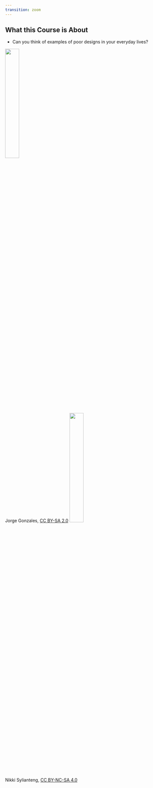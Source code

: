 ```yaml
---
transition: zoom
---
```


## What this Course is About

- Can you think of examples of poor designs in your everyday lives?

<div class="paragraph">
    <p>
        <span class="image">
            <img src="https://public-media.interaction-design.org/images/uploads/4538d61f0be0d5492d642fd3989d494a.png" width="30%" />
            <br>
            Jorge Gonzales, <a href="https://creativecommons.org/licenses/by-sa/2.0/" target="_blank">CC BY-SA 2.0</a>
        </span> 
        <span class="image">
            <img src="https://public-media.interaction-design.org/images/uploads/57d3a1bae5ed4ae1c53f6638f289e81b.png" width="30%" />
            <br>
            Nikki Sylianteng, <a href="https://creativecommons.org/licenses/by-nc-sa/4.0/" target="_blank">CC BY-NC-SA 4.0</a>
        </span>         
    </p>
</div>
